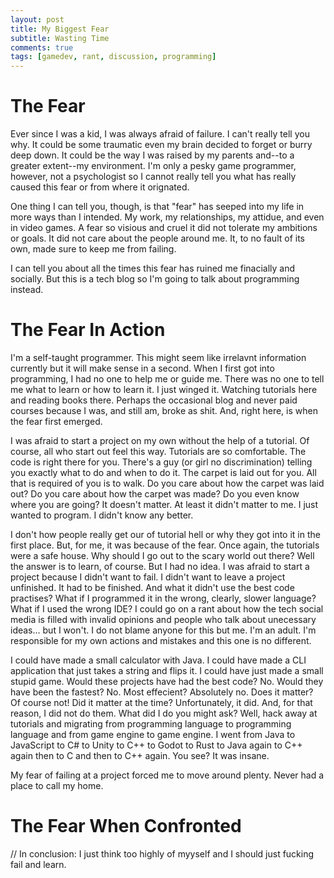 ```yaml
---
layout: post
title: My Biggest Fear
subtitle: Wasting Time
comments: true
tags: [gamedev, rant, discussion, programming]
---
```


# The Fear
Ever since I was a kid, I was always afraid of failure. I can't really tell you why. It could be some traumatic even my brain decided to forget or burry deep down. It could be the way I was raised by my parents and--to a greater extent--my environment. I'm only a pesky game programmer, however, not a psychologist so I cannot really tell you what has really caused this fear or from where it orignated. 

One thing I can tell you, though, is that "fear" has seeped into my life in more ways than I intended. My work, my relationships, my attidue, and even in video games. A fear so visious and cruel it did not tolerate my ambitions or goals. It did not care about the people around me. It, to no fault of its own, made sure to keep me from failing. 

I can tell you about all the times this fear has ruined me finacially and socially. But this is a tech blog so I'm going to talk about programming instead.

# The Fear In Action 
I'm a self-taught programmer. This might seem like irrelavnt information currently but it will make sense in a second. When I first got into programming, I had no one to help me or guide me. There was no one to tell me what to learn or how to learn it. I just winged it. Watching tutorials here and reading books there. Perhaps the occasional blog and never paid courses because I was, and still am, broke as shit. And, right here, is when the fear first emerged. 

I was afraid to start a project on my own without the help of a tutorial. Of course, all who start out feel this way. Tutorials are so comfortable. The code is right there for you. There's a guy (or girl no discrimination) telling you exactly what to do and when to do it. The carpet is laid out for you. All that is required of you is to walk. Do you care about how the carpet was laid out? Do you care about how the carpet was made? Do you even know where you are going? It doesn't matter. At least it didn't matter to me. I just wanted to program. I didn't know any better. 

I don't how people really get our of tutorial hell or why they got into it in the first place. But, for me, it was because of the fear. Once again, the tutorials were a safe house. Why should I go out to the scary world out there? Well the answer is to learn, of course. But I had no idea. I was afraid to start a project because I didn't want to fail. I didn't want to leave a project unfinished. It had to be finished. And what it didn't use the best code practises? What if I programmed it in the wrong, clearly, slower language? What if I used the wrong IDE? I could go on a rant about how the tech social media is filled with invalid opinions and people who talk about unecessary ideas... but I won't. I do not blame anyone for this but me. I'm an adult. I'm responsible for my own actions and mistakes and this one is no different. 

I could have made a small calculator with Java. I could have made a CLI application that just takes a string and flips it. I could have just made a small stupid game. Would these projects have had the best code? No. Would they have been the fastest? No. Most effecient? Absolutely no. Does it matter? Of course not! Did it matter at the time? Unfortunately, it did. And, for that reason, I did not do them. What did I do you might ask? Well, hack away at tutorials and migrating from programming language to programming language and from game engine to game engine. I went from Java to JavaScript to C# to Unity to C++ to Godot to Rust to Java again to C++ again then to C and then to C++ again. You see? It was insane.  

My fear of failing at a project forced me to move around plenty. Never had a place to call my home. 

# The Fear When Confronted 
// In conclusion: I just think too highly of myyself and I should just fucking fail and learn.
